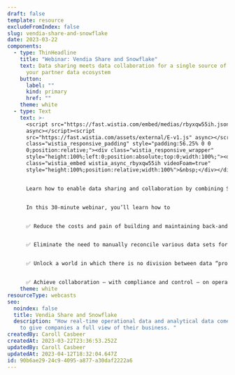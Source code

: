 ```yaml
---
draft: false
template: resource
excludeFromIndex: false
slug: vendia-share-and-snowflake
date: 2023-03-22
components:
  - type: ThinHeadline
    title: "Webinar: Vendia Share and Snowflake"
    text: Data sharing meets data collaboration for a single source of truth across
      your partner data ecosystem
    button:
      label: ""
      kind: primary
      href: ""
    theme: white
  - type: Text
    text: >-
      <script src="https://fast.wistia.com/embed/medias/rbyxqw55ih.jsonp"
      async></script><script
      src="https://fast.wistia.com/assets/external/E-v1.js" async></script><div
      class="wistia_responsive_padding" style="padding:56.25% 0 0
      0;position:relative;"><div class="wistia_responsive_wrapper"
      style="height:100%;left:0;position:absolute;top:0;width:100%;"><div
      class="wistia_embed wistia_async_rbyxqw55ih videoFoam=true"
      style="height:100%;position:relative;width:100%">&nbsp;</div></div></div>


      Learn how to enable data sharing and collaboration by combining Snowflake and [Vendia Share](https://www.vendia.com/product) for a single source of truth, no matter how robust or complex your data network. Together, the two platforms build a bridge across operational and analytical data worlds for real-time data availability and accuracy.


      In this 30-minute webinar, you’ll learn how to


      ✅ Reduce the costs and pain of building and maintaining back-and-forth data integrations


      ✅ Eliminate the need to manually reconcile various data sets for a single version of the truth and easy, secure, compliant collaboration across teams, systems, and companies


      ✅ Unlock a world in which there is no division between data “producers” and “consumers”


      ✅ Achieve collaboration — with compliance and control — on operational data across parties outside your company walls
    theme: white
resourceType: webcasts
seo:
  noindex: false
  title: Vendia Share and Snowflake
  description: "How real-time operational data and analytical data come together
    to give companies a full view of their business. "
createdBy: Caroll Casbeer
createdAt: 2023-03-22T23:36:53.252Z
updatedBy: Caroll Casbeer
updatedAt: 2023-04-12T18:32:04.647Z
id: 90b6ae29-24c9-4095-a877-a30daf2222a6
---
```

